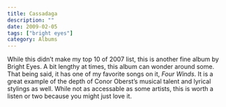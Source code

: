 ```yaml
---
title: Cassadaga
description: ""
date: 2009-02-05
tags: ["bright eyes"]
category: Albums
---
```


 While this didn’t make my top 10 of 2007 list, this is another fine album by Bright Eyes. A bit lengthy at times, this album can wonder around some. That being said, it has one of my favorite songs on it, *Four Winds*. It is a great example of the depth of Conor Oberst’s musical talent and lyrical stylings as well. While not as accessable as some artists, this is worth a listen or two because you might just love it.
